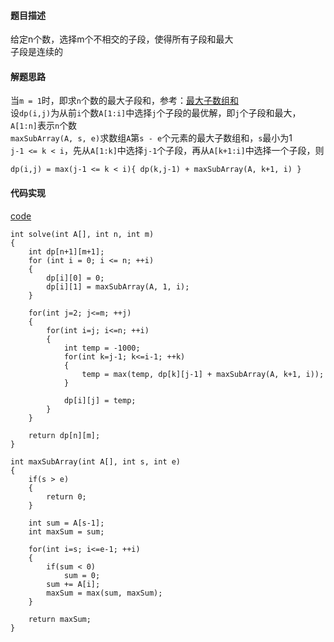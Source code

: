 #### 题目描述
给定n个数，选择m个不相交的子段，使得所有子段和最大  
子段是连续的

#### 解题思路
当`m = 1`时，即求`n`个数的最大子段和，参考：[最大子数组和](/Array/max_subarray.md)  
设`dp(i,j)`为从前`i`个数`A[1:i]`中选择`j`个子段的最优解，即`j`个子段和最大，`A[1:n]`表示`n`个数  
`maxSubArray(A, s, e)`求数组`A`第`s - e`个元素的最大子数组和，`s`最小为1  
`j-1 <= k < i`，先从`A[1:k]`中选择`j-1`个子段，再从`A[k+1:i]`中选择一个子段，则
```
dp(i,j) = max(j-1 <= k < i){ dp(k,j-1) + maxSubArray(A, k+1, i) }
```

#### 代码实现

[code](/DynamicPrograming/max_m_subarray.cpp)

```
int solve(int A[], int n, int m)
{
	int dp[n+1][m+1];
	for (int i = 0; i <= n; ++i)
	{
		dp[i][0] = 0;
		dp[i][1] = maxSubArray(A, 1, i);
	}

	for(int j=2; j<=m; ++j)
	{
		for(int i=j; i<=n; ++i)
		{
			int temp = -1000;
			for(int k=j-1; k<=i-1; ++k)
			{
				temp = max(temp, dp[k][j-1] + maxSubArray(A, k+1, i));
			}

			dp[i][j] = temp;
		}
	}

	return dp[n][m];
}
```

```
int maxSubArray(int A[], int s, int e)
{
	if(s > e)
	{
		return 0;
	}

	int sum = A[s-1];
	int maxSum = sum;

	for(int i=s; i<=e-1; ++i)
	{
		if(sum < 0)
			sum = 0;
		sum += A[i];
		maxSum = max(sum, maxSum);
	}

	return maxSum;
}
```
